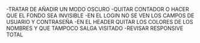 -TRATAR DE AÑADIR UN MODO OSCURO 
-QUITAR CONTADOR O HACER QUE EL FONDO SEA INVISIBLE 
-EN EL LOGIN NO SE VEN LOS CAMPOS DE USUARIO Y CONTRASEÑA
-EN EL HEADER QUITAR LOS COLORES DE LOS NOMBRES Y QUE TAMPOCO SALGA VISITADO
-REVISAR RESPONSIVE TOTAL 
